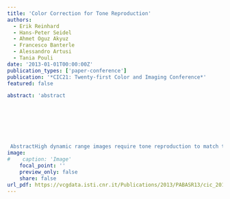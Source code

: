 ```yaml
---
title: 'Color Correction for Tone Reproduction'
authors:
  - Erik Reinhard
  - Hans-Peter Seidel
  - Ahmet Oguz Akyuz
  - Francesco Banterle
  - Alessandro Artusi
  - Tania Pouli
date: '2013-01-01T00:00:00Z'
publication_types: ['paper-conference']
publication: '*CIC21: Twenty-first Color and Imaging Conference*'
featured: false

abstract: 'abstract
 	
 	
 	
 
 
 
 
 AbstractHigh dynamic range images require tone reproduction to match the range of values to the capabilities of the display. For computational reasons as well as absence of fully calibrated imagery, rudimentary color reproduction is often added as a post-processing step rather than integrated into the tone reproduction algorithm. However, in the general case this currently requires manual parameter tuning, although for some global tone reproduction operators, parameter settings can be inferred from the tone curve. We present a novel and fully automatic saturation correction technique, suitable for any tone reproduction operator, which exhibits better color reproduction than the state-of-the-art and we validate its comparative effectiveness through psychophysical experimentation.'
image:
#    caption: 'Image'
    focal_point: ''
    preview_only: false
    share: false
url_pdf: https://vcgdata.isti.cnr.it/Publications/2013/PABASR13/cic_2013.pdf
---
```

